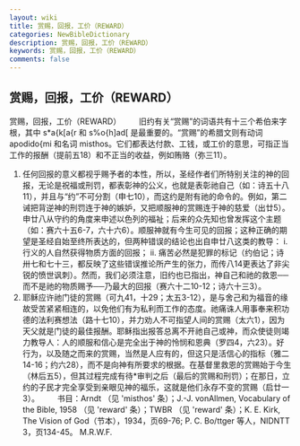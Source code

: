 ```yaml
---
layout: wiki
title: 赏赐，回报，工价（REWARD）
categories: NewBibleDictionary
description: 赏赐，回报，工价（REWARD）
keywords: 赏赐，回报，工价（REWARD）
comments: false
---
```


## 赏赐，回报，工价（REWARD）



赏赐，回报，工价（REWARD）
　　旧约有关“赏赐”的词语共有十三个希伯来字根，其中 s*a{k[a{r 和 s%o{h]ad[ 是最重要的。“赏赐”的希腊文则有动词 apodido{mi 和名词 misthos。它们都表达付款、工钱，或工价的意思，可指正当工作的报酬（提前五18）和不正当的收益，例如贿赂（弥三11）。
1. 任何回报的意义都视乎赐予者的本性，所以，圣经作者们所特别关注的神的回报，无论是祝福或刑罚，都表彰神的公义，也就是表彰祂自己（如：诗五十八11），并且与“约”不可分割（申七10），而这约是附有祂的命令的。例如，第二诫把背逆神的刑罚连于神的嫉妒，又把顺服神的赏赐连于神的慈爱（出廿5）。申廿八从守约的角度来申述以色列的福祉；后来的众先知也曾发挥这个主题（如：赛六十五6-7，六十六6）。顺服神就有今生可见的回报；这种正确的期望是圣经自始至终所表达的，但两种错误的结论也出自申廿八这类的教导：
i. 行义的人自然获得物质方面的回报；
ii. 痛苦必然是犯罪的标记（约伯记；诗卅七和七十三，都反映了这些错误推论所产生的张力，而传八14更表达了非尖锐的愤世讽刺）。然而，我们必须注意，旧约也已指出，神自己和祂的救恩──而不是祂的物质赐予──乃最大的回报（赛六十二10-12；诗六十三3）。
2. 耶稣应许祂门徒的赏赐（可九41，十29；太五3-12），是与舍己和为福音的缘故受苦紧紧相连的，以免他们有为私利而工作的态度。祂痛诛人用事奉来积功德的法利赛想法（路十七10），并力劝人不可指望人间的赏赐（太六1），因为天父就是门徒的最佳报酬。耶稣指出报答总离不开祂自己或神，而众使徒则竭力教导人：人的顺服和信心是完全出于神的怜悯和恩典（罗四4，六23）。好行为，以及随之而来的赏赐，当然是人应有的，但这只是活信心的指标（雅二14-16；约六28），而不是向神有所要求的根据。在基督里救恩的赏赐始于今生（林后五5），但其过程完成有待*审判之后（最后的赏赐和刑罚）；在那日，立约的子民才完全享受到亲眼见神的福乐，这就是他们永存不变的赏赐（启廿一3）。
　　书目：Arndt （见 'misthos' 条）；J.-J. vonAllmen, Vocabulary of the Bible, 1958 （见 'reward' 条）；TWBR
（见 'reward' 条）；K. E. Kirk, The Vision of God（节本），1934，页69-76; P. C. Bo/ttger 等人，NIDNTT 3，页134-45。
M.R.W.F.




